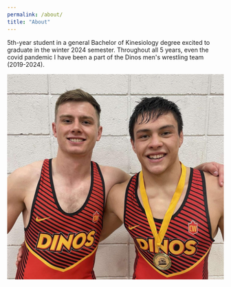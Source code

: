 ```yaml
---
permalink: /about/
title: "About"
---
```


5th-year student in a general Bachelor of Kinesiology degree excited to graduate in the winter 2024 semester. Throughout all 5 years, even the covid pandemic I have been a part of the Dinos men's wrestling team (2019-2024).

<img align="centre" src=assets/images/QUXQ8444.JPG/>
